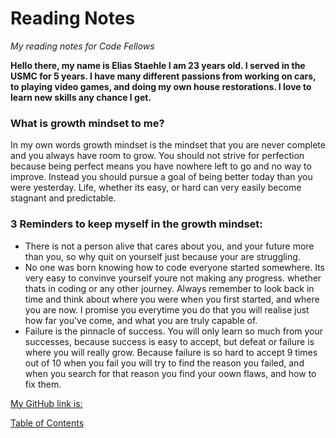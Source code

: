 # Reading Notes
*My reading notes for Code Fellows*

**Hello there, my name is Elias Staehle I am 23 years old. I served in the USMC for 5 years. I have many different passions from working on cars, to playing video games, and doing my own house restorations. I love to learn new skills any chance I get.**

### What is growth mindset to me?
In my own words growth mindset is the mindset that you are never complete and you always have room to grow. You should not strive for perfection because being perfect means you have nowhere left to go and no way to improve. Instead you should pursue a goal of being better today than you were yesterday. Life, whether its easy, or hard can very easily become stagnant and predictable.

### 3 Reminders to keep myself in the growth mindset:

- There is not a person alive that cares about you, and your future more than you, so why quit on yourself just because your are struggling.
- No one was born knowing how to code everyone started somewhere. Its very easy to convinve yourself youre not making any progress. whether thats in coding or any other journey. Always remember to look back in time and think about where you were when you first started, and where you are now. I promise you everytime you do that you will realise just how far you've come, and what you are truly capable of.
- Failure is the pinnacle of success. You will only learn so much from your successes, because success is easy to accept, but defeat or failure is where you will really grow. Because failure is so hard to accept 9 times out of 10 when you fail you will try to find the reason you failed, and when you search for that reason you find your oown flaws, and how to fix them.

[My GitHub link is:](https://github.com/EDStaehle)

[Table of Contents]()



